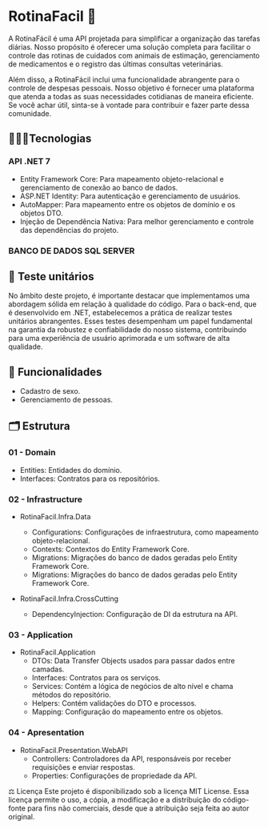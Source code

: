 # RotinaFacil 📎

A RotinaFácil é uma API projetada para simplificar a organização das tarefas diárias. Nosso propósito é oferecer uma solução completa para facilitar o controle das rotinas de cuidados com animais de estimação, gerenciamento de medicamentos e o registro das últimas consultas veterinárias.

Além disso, a RotinaFácil inclui uma funcionalidade abrangente para o controle de despesas pessoais. Nosso objetivo é fornecer uma plataforma que atenda a todas as suas necessidades cotidianas de maneira eficiente. Se você achar útil, sinta-se à vontade para contribuir e fazer parte dessa comunidade.

 ## 🧑🏻‍💻Tecnologias
### API .NET 7
- Entity Framework Core: Para mapeamento objeto-relacional e gerenciamento de conexão ao banco de dados.
- ASP.NET Identity: Para autenticação e gerenciamento de usuários.
- AutoMapper: Para mapeamento entre os objetos de domínio e os objetos DTO.
- Injeção de Dependência Nativa: Para melhor gerenciamento e controle das dependências do projeto.

 ### BANCO DE DADOS SQL SERVER

 ## 🧪 Teste unitários
 No âmbito deste projeto, é importante destacar que implementamos uma abordagem sólida em relação à qualidade do código. Para o back-end, que é desenvolvido em .NET, estabelecemos a prática de realizar testes unitários abrangentes. Esses testes desempenham um papel fundamental na garantia da robustez e confiabilidade do nosso sistema, contribuindo para uma experiência de usuário aprimorada e um software de alta qualidade.

 ## 📝 Funcionalidades 
 - Cadastro de sexo.
 - Gerenciamento de pessoas.

## 🗂️ Estrutura
### 01 - Domain
- Entities: Entidades do domínio.
- Interfaces: Contratos para os repositórios.

### 02 - Infrastructure
* RotinaFacil.Infra.Data
    * Configurations: Configurações de infraestrutura, como mapeamento objeto-relacional.
    * Contexts: Contextos do Entity Framework Core.
    * Migrations: Migrações do banco de dados geradas pelo Entity Framework Core.
    * Migrations: Migrações do banco de dados geradas pelo Entity Framework Core.
 
* RotinaFacil.Infra.CrossCutting
   * DependencyInjection: Configuração de DI da estrutura na API.
 
### 03 - Application
* RotinaFacil.Application
   *  DTOs: Data Transfer Objects usados para passar dados entre camadas.
   *  Interfaces: Contratos para os serviços.
   *  Services: Contém a lógica de negócios de alto nível e chama métodos do repositório.
   *  Helpers: Contém validações do DTO e processos.
   *  Mapping: Configuração do mapeamento entre os objetos.
 
### 04 - Apresentation
* RotinaFacil.Presentation.WebAPI
   * Controllers: Controladores da API, responsáveis por receber requisições e enviar respostas.
   * Properties: Configurações de propriedade da API.  

⚖️ Licença
Este projeto é disponibilizado sob a licença MIT License. Essa licença permite o uso, a cópia, a modificação e a distribuição do código-fonte para fins não comerciais, desde que a atribuição seja feita ao autor original.
